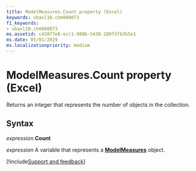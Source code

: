 ```yaml
---
title: ModelMeasures.Count property (Excel)
keywords: vbaxl10.chm980073
f1_keywords:
- vbaxl10.chm980073
ms.assetid: c420f7e8-ecc1-988b-5438-280f3fb3b5e1
ms.date: 05/01/2019
ms.localizationpriority: medium
---
```



# ModelMeasures.Count property (Excel)

Returns an integer that represents the number of objects in the collection.


## Syntax

_expression_.**Count**

_expression_ A variable that represents a **[ModelMeasures](Excel.modelmeasures.md)** object.




[!include[Support and feedback](~/includes/feedback-boilerplate.md)]